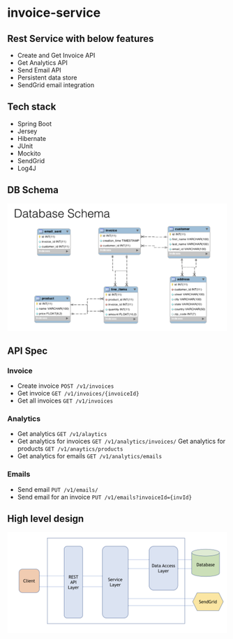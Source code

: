 # invoice-service

## Rest Service with below features
- Create and Get Invoice API
- Get Analytics API
- Send Email API
- Persistent data store
- SendGrid email integration 

## Tech stack
- Spring Boot
- Jersey
- Hibernate
- JUnit
- Mockito
- SendGrid
- Log4J

## DB Schema

![DB schema](/images/db-schema.png)

## API Spec
### Invoice
- Create invoice `POST /v1/invoices`
- Get invoice `GET /v1/invoices/{invoiceId}`
- Get all invoices `GET /v1/invoices`
### Analytics
- Get analytics `GET /v1/alaytics`
- Get analytics for invoices `GET /v1/analytics/invoices/`
Get analytics for products 	`GET /v1/anaytics/products`
- Get analytics for emails 	`GET /v1/analytics/emails`
### Emails
- Send email `PUT /v1/emails/`
- Send email for an invoice `PUT /v1/emails?invoiceId={invId}`

## High level design
![Architecture](/images/service-design.png)
